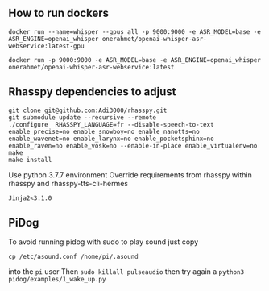 ## How to run dockers

```
docker run --name=whisper --gpus all -p 9000:9000 -e ASR_MODEL=base -e ASR_ENGINE=openai_whisper onerahmet/openai-whisper-asr-webservice:latest-gpu
```

```
docker run -p 9000:9000 -e ASR_MODEL=base -e ASR_ENGINE=openai_whisper onerahmet/openai-whisper-asr-webservice:latest
```

## Rhasspy dependencies to adjust 

```
git clone git@github.com:Adi3000/rhasspy.git
git submodule update --recursive --remote
./configure  RHASSPY_LANGUAGE=fr --disable-speech-to-text enable_precise=no enable_snowboy=no enable_nanotts=no enable_wavenet=no enable_larynx=no enable_pocketsphinx=no enable_raven=no enable_vosk=no --enable-in-place enable_virtualenv=no
make
make install
```

Use python 3.7.7 environment
Override requirements from rhasspy within rhasspy and rhasspy-tts-cli-hermes

```
Jinja2<3.1.0
```


## PiDog

To avoid running pidog with sudo to play sound just copy 
```
cp /etc/asound.conf /home/pi/.asound
```
into the `pi` user
Then `sudo killall pulseaudio`
then try again a `python3 pidog/examples/1_wake_up.py`

